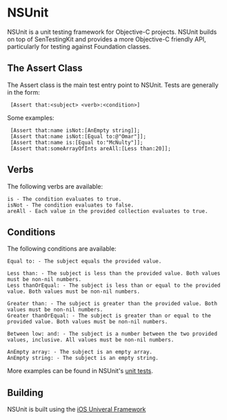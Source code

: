 NSUnit
======

NSUnit is a unit testing framework for Objective-C projects. NSUnit builds on top of SenTestingKit and provides a more Objective-C friendly API, particularly for testing against Foundation classes.

The Assert Class
----------------

The Assert class is the main test entry point to NSUnit. Tests are generally in the form:

     [Assert that:<subject> <verb>:<condition>]
   
Some examples:

     [Assert that:name isNot:[AnEmpty string]];
     [Assert that:name isNot:[Equal to:@"Omar"]];
     [Assert that:name is:[Equal to:"McNulty"]];
     [Assert that:someArrayOfInts areAll:[Less than:20]];


Verbs
-----

The following verbs are available:

    is - The condition evaluates to true.
    isNot - The condition evaluates to false.
    areAll - Each value in the provided collection evaluates to true.

Conditions
----------

The following conditions are available:

    Equal to: - The subject equals the provided value.
    
    Less than: - The subject is less than the provided value. Both values must be non-nil numbers.
    Less thanOrEqual: - The subject is less than or equal to the provided value. Both values must be non-nil numbers.
    
    Greater than: - The subject is greater than the provided value. Both values must be non-nil numbers.
    Greater thanOrEqual: - The subject is greater than or equal to the provided value. Both values must be non-nil numbers.
    
    Between low: and: - The subject is a number between the two provided values, inclusive. All values must be non-nil numbers.
    
    AnEmpty array: - The subject is an empty array.
    AnEmpty string: - The subject is an empty string.
 
More examples can be found in NSUnit's [unit tests](https://github.com/jacksonh/NSUnit/blob/master/NSUnitTests/NSUnitTests.m).


Building
--------

NSUnit is built using the [iOS Univeral Framework](https://github.com/kstenerud/iOS-Universal-Framework)